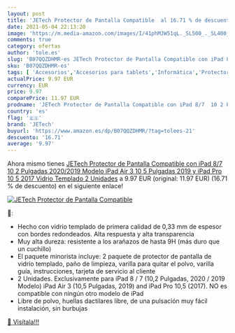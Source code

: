 ```yaml
---
layout: post
title: 'JETech Protector de Pantalla Compatible  al 16.71 % de descuento'
date: 2021-05-04 22:13:20
image: 'https://m.media-amazon.com/images/I/41phMJW51qL._SL500_._SL400_.jpg'
comments: true
category: ofertas
author: 'tole.es'
slug: 'B07QQZDHMR-es JETech Protector de Pantalla Compatible con iPad 8/7 10 2...'
sku: 'B07QQZDHMR-es'
tags: [ 'Accesorios','Accesorios para tablets','Informática','Protectores de pantalla para tablets','ipad','jetech', ]
actualPrice: 9.97 EUR
currency: EUR
price: 9.97
comparePrice: 11.97 EUR
prodname: 'JETech Protector de Pantalla Compatible con iPad 8/7  10 2 Pulgadas  2020/2019 Modelo   iPad Air 3  10 5 Pulgadas  2019  y iPad Pro 10 5  2017   Vidrio Templado  2 Unidades'
country: 'es'
flag: '🇪🇸'
brand: 'JETech'
buyurl: 'https://www.amazon.es/dp/B07QQZDHMR/?tag=tolees-21'
descuento: '16.71'
average: '9.97'
---
```


Ahora mismo tienes [JETech Protector de Pantalla Compatible con iPad 8/7  10 2 Pulgadas  2020/2019 Modelo   iPad Air 3  10 5 Pulgadas  2019  y iPad Pro 10 5  2017   Vidrio Templado  2 Unidades](https://www.amazon.es/dp/B07QQZDHMR/?tag=tolees-21) a 9.97 EUR (original: 11.97 EUR) (16.71 %  de descuento) en el siguiente enlace!

[![JETech Protector de Pantalla Compatible ](https://m.media-amazon.com/images/I/41phMJW51qL._SL500_._SL400_.jpg)](https://www.amazon.es/dp/B07QQZDHMR/?tag=tolees-21)

🔎:

- Hecho con vidrio templado de primera calidad de 0,33 mm de espesor con bordes redondeados. Alta respuesta y alta transparencia
- Muy alta dureza: resistente a los arañazos de hasta 9H (más duro que un cuchillo)
- El paquete minorista incluye: 2 paquete de protector de pantalla de vidrio templado, paño de limpieza, varilla para quitar el polvo, varilla guía, instrucciones, tarjeta de servicio al cliente
- 2 Unidades. Exclusivamente para iPad 8 / 7 (10,2 Pulgadas, 2020 / 2019 Modelo) iPad Air 3 (10,5 Pulgadas, 2019) and iPad Pro 10,5 (2017). NO es compatible con ningún otro modelo de iPad
- Libre de polvo, huellas dactilares libre, de una pulsación muy fácil instalación, sin burbujas

[🛒 Visítala!!!](https://www.amazon.es/dp/B07QQZDHMR/?tag=tolees-21)
